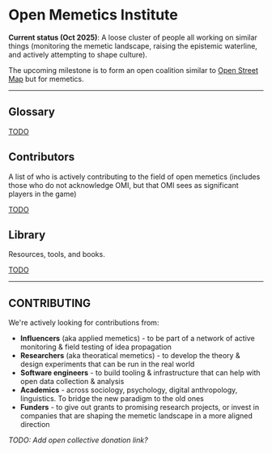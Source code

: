 # Open Memetics Institute

**Current status (Oct 2025)**: A loose cluster of people all working on similar things (monitoring the memetic landscape, raising the epistemic waterline, and actively attempting to shape culture). 

The upcoming milestone is to form an open coalition similar to [Open Street Map](https://www.openstreetmap.org/about) but for memetics. 

----

## Glossary

[TODO](Glossary.md)

## Contributors

A list of who is actively contributing to the field of open memetics (includes those who do not acknowledge OMI, but that OMI sees as significant players in the game)

[TODO](Contributors.md)

## Library

Resources, tools, and books. 

[TODO](Library.md)

----

## CONTRIBUTING

We're actively looking for contributions from:

- **Influencers** (aka applied memetics) - to be part of a network of active monitoring & field testing of idea propagation
- **Researchers** (aka theoratical memetics) - to develop the theory & design experiments that can be run in the real world
- **Software engineers** - to build tooling & infrastructure that can help with open data collection & analysis
- **Academics** - across sociology, psychology, digital anthropology, linguistics. To bridge the new paradigm to the old ones 
- **Funders** - to give out grants to promising research projects, or invest in companies that are shaping the memetic landscape in a more aligned direction 

_TODO: Add open collective donation link?_